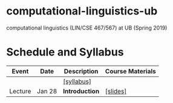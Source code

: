 # computational-linguistics-ub
computational linguistics (LIN/CSE 467/567) at UB (Spring 2019)


# Schedule and Syllabus 
Event	| Date |	Description	 |Course Materials
------ | ------ | ------ | ------ 
 |  |  | [[syllabus]](https://www.overleaf.com/read/bbydmnwkznyj)
Lecture | Jan 28 | **Introduction** | [[slides]](https://www.overleaf.com/read/pntxnvrkknxk)
